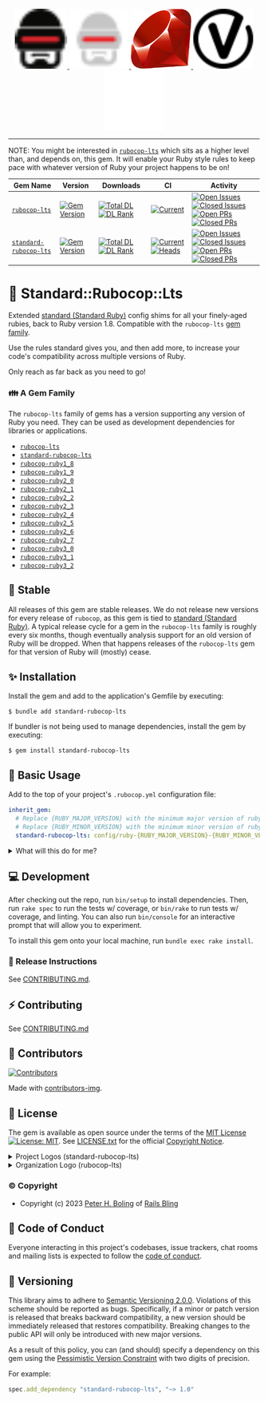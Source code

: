 <p align="center">
    <a href="https://rubocop.org#gh-light-mode-only"  target="_blank" rel="noopener">
      <img height="120px" src="https://github.com/rubocop-lts/standard-rubocop-lts/raw/main/docs/images/logo/rubocop-light.svg?raw=true" alt="SVG RuboCop Logo, Copyright (c) 2014 Dimiter Petrov, CC BY-NC 4.0, see docs/images/logo/README.txt">
    </a>
    <a href="https://rubocop.org#gh-dark-mode-only"  target="_blank" rel="noopener">
      <img height="120px" src="https://github.com/rubocop-lts/standard-rubocop-lts/raw/main/docs/images/logo/rubocop-dark.svg?raw=true" alt="SVG RuboCop Logo, Copyright (c) 2014 Dimiter Petrov, CC BY-NC 4.0, see docs/images/logo/README.txt">
    </a>
    <a href="https://www.ruby-lang.org/" target="_blank" rel="noopener">
      <img height="120px" src="https://github.com/rubocop-lts/standard-rubocop-lts/raw/main/docs/images/logo/ruby-logo.svg?raw=true" alt="Yukihiro Matsumoto, Ruby Visual Identity Team, CC BY-SA 2.5, see docs/images/logo/README.txt">
    </a>
    <a href="https://semver.org/#gh-light-mode-only" target="_blank" rel="noopener">
      <img height="120px" src="https://github.com/rubocop-lts/standard-rubocop-lts/raw/main/docs/images/logo/semver-light.svg?raw=true" alt="SemVer.org Logo by @maxhaz, see docs/images/logo/README.txt">
    </a>
    <a href="https://semver.org/#gh-dark-mode-only" target="_blank" rel="noopener">
      <img height="120px" src="https://github.com/rubocop-lts/standard-rubocop-lts/raw/main/docs/images/logo/semver-dark.svg?raw=true" alt="SemVer.org Logo by @maxhaz, see docs/images/logo/README.txt">
    </a>
</p>

---

NOTE: You might be interested in [`rubocop-lts`][rlts] which sits as a higher level than, and depends on, this gem.
It will enable your Ruby style rules to keep pace with whatever version of Ruby your project happens to be on!

| Gem Name                      | Version                             | Downloads                                                            | CI                                                                    | Activity                                                                                                                                              |
|-------------------------------|-------------------------------------|----------------------------------------------------------------------|-----------------------------------------------------------------------|-------------------------------------------------------------------------------------------------------------------------------------------------------|
| [`rubocop-lts`][⛳️lts-gh]     | [![Gem Version][⛳️lts-vi]][⛳️lts-g] | [![Total DL][🖇️lts-dti]][⛳️lts-g] [![DL Rank][🏘️lts-rti]][⛳️lts-g] | [![Current][🚎lts-cwfi]][🚎lts-cwf]                                   | [![Open Issues][📗lts-ioi]][📗lts-io] [![Closed Issues][🚀lts-ici]][🚀lts-ic] [![Open PRs][💄lts-poi]][💄lts-po] [![Closed PRs][👽lts-pci]][👽lts-pc] |
| [`standard-rubocop-lts`][⛳️ini-gh] | [![Gem Version][⛳️ini-vi]][⛳️ini-g] | [![Total DL][🖇️ini-dti]][⛳️ini-g] [![DL Rank][🏘️ini-rti]][⛳️ini-g] | [![Current][🚎ini-cwfi]][🚎ini-cwf] [![Heads][🖐ini-hwfi]][🖐ini-hwf] | [![Open Issues][📗ini-ioi]][📗ini-io] [![Closed Issues][🚀ini-ici]][🚀ini-ic] [![Open PRs][💄ini-poi]][💄ini-po] [![Closed PRs][👽ini-pci]][👽ini-pc] |

<!-- columnar badge #s for Project Health table:
⛳️
🖇
🏘
🚎
🖐
🧮
📗
🚀
💄
👽
-->

[⛳️lts-vi]: http://img.shields.io/gem/v/rubocop-lts.svg
[🖇️lts-dti]: https://img.shields.io/gem/dt/rubocop-lts.svg
[🏘️lts-rti]: https://img.shields.io/gem/rt/rubocop-lts.svg
[🚎lts-cwf]: https://github.com/rubocop-lts/rubocop-lts/actions/workflows/current.yml
[🚎lts-cwfi]: https://github.com/rubocop-lts/rubocop-lts/actions/workflows/current.yml/badge.svg
[🖐lts-hwf]: https://github.com/rubocop-lts/rubocop-lts/actions/workflows/heads.yml
[🖐lts-hwfi]: https://github.com/rubocop-lts/rubocop-lts/actions/workflows/heads.yml/badge.svg
[🧮lts-lwf]: https://github.com/rubocop-lts/rubocop-lts/actions/workflows/legacy.yml
[🧮lts-lwfi]: https://github.com/rubocop-lts/rubocop-lts/actions/workflows/legacy.yml/badge.svg
[📗lts-io]: https://github.com/rubocop-lts/rubocop-lts/issues
[📗lts-ioi]: https://img.shields.io/github/issues-raw/rubocop-lts/rubocop-lts
[🚀lts-ic]: https://github.com/rubocop-lts/rubocop-lts/issues?q=is%3Aissue+is%3Aclosed
[🚀lts-ici]: https://img.shields.io/github/issues-closed-raw/rubocop-lts/rubocop-lts
[💄lts-po]: https://github.com/rubocop-lts/rubocop-lts/pulls
[💄lts-poi]: https://img.shields.io/github/issues-pr/rubocop-lts/rubocop-lts
[👽lts-pc]: https://github.com/rubocop-lts/rubocop-lts/pulls?q=is%3Apr+is%3Aclosed
[👽lts-pci]: https://img.shields.io/github/issues-pr-closed/rubocop-lts/rubocop-lts
[⛳️lts-g]: https://rubygems.org/gems/rubocop-lts
[⛳️lts-gh]: https://github.com/rubocop-lts/rubocop-lts

[⛳️ini-vi]: http://img.shields.io/gem/v/standard-rubocop-lts.svg
[🖇️ini-dti]: https://img.shields.io/gem/dt/standard-rubocop-lts.svg
[🏘️ini-rti]: https://img.shields.io/gem/rt/standard-rubocop-lts.svg
[🚎ini-cwf]: https://github.com/rubocop-lts/standard-rubocop-lts/actions/workflows/current.yml
[🚎ini-cwfi]: https://github.com/rubocop-lts/standard-rubocop-lts/actions/workflows/current.yml/badge.svg
[🖐ini-hwf]: https://github.com/rubocop-lts/standard-rubocop-lts/actions/workflows/heads.yml
[🖐ini-hwfi]: https://github.com/rubocop-lts/standard-rubocop-lts/actions/workflows/heads.yml/badge.svg
[🧮ini-lwf]: https://github.com/rubocop-lts/standard-rubocop-lts/actions/workflows/legacy.yml
[🧮ini-lwfi]: https://github.com/rubocop-lts/standard-rubocop-lts/actions/workflows/legacy.yml/badge.svg
[📗ini-io]: https://github.com/rubocop-lts/standard-rubocop-lts/issues
[📗ini-ioi]: https://img.shields.io/github/issues-raw/rubocop-lts/standard-rubocop-lts
[🚀ini-ic]: https://github.com/rubocop-lts/standard-rubocop-lts/issues?q=is%3Aissue+is%3Aclosed
[🚀ini-ici]: https://img.shields.io/github/issues-closed-raw/rubocop-lts/standard-rubocop-lts
[💄ini-po]: https://github.com/rubocop-lts/standard-rubocop-lts/pulls
[💄ini-poi]: https://img.shields.io/github/issues-pr/rubocop-lts/standard-rubocop-lts
[👽ini-pc]: https://github.com/rubocop-lts/standard-rubocop-lts/pulls?q=is%3Apr+is%3Aclosed
[👽ini-pci]: https://img.shields.io/github/issues-pr-closed/rubocop-lts/standard-rubocop-lts
[⛳️ini-g]: https://rubygems.org/gems/standard-rubocop-lts
[⛳️ini-gh]: https://github.com/rubocop-lts/standard-rubocop-lts

# 🦾 Standard::Rubocop::Lts

Extended [standard (Standard Ruby)][standardrb] config shims for all your finely-aged rubies,
back to Ruby version 1.8. Compatible with the `rubocop-lts` [gem family](#a-gem-family).

Use the rules standard gives you, and then add more,
to increase your code's compatibility across multiple versions of Ruby.

Only reach as far back as you need to go!

[standardrb]: https://github.com/standardrb/standard

### 👪 A Gem Family

The `rubocop-lts` family of gems has a version supporting any version of Ruby you need.
They can be used as development dependencies for libraries or applications.

- [`rubocop-lts`][rlts]
- [`standard-rubocop-lts`][stdrlts]
- [`rubocop-ruby1_8`][rr18]
- [`rubocop-ruby1_9`][rr19]
- [`rubocop-ruby2_0`][rr20]
- [`rubocop-ruby2_1`][rr21]
- [`rubocop-ruby2_2`][rr22]
- [`rubocop-ruby2_3`][rr23]
- [`rubocop-ruby2_4`][rr24]
- [`rubocop-ruby2_5`][rr25]
- [`rubocop-ruby2_6`][rr26]
- [`rubocop-ruby2_7`][rr27]
- [`rubocop-ruby3_0`][rr30]
- [`rubocop-ruby3_1`][rr31]
- [`rubocop-ruby3_2`][rr32]

[rlts]: https://github.com/rubocop-lts/rubocop-lts#-how-to-untie-gorgons-knot
[stdrlts]: https://github.com/rubocop-lts/standard-rubocop-lts
[rr18]: https://gitlab.com/rubocop-lts/standard-rubocop-lts
[rr19]: https://gitlab.com/rubocop-lts/rubocop-ruby1_9
[rr20]: https://gitlab.com/rubocop-lts/rubocop-ruby2_0
[rr21]: https://gitlab.com/rubocop-lts/rubocop-ruby2_1
[rr22]: https://gitlab.com/rubocop-lts/rubocop-ruby2_2
[rr23]: https://gitlab.com/rubocop-lts/rubocop-ruby2_3
[rr24]: https://gitlab.com/rubocop-lts/rubocop-ruby2_4
[rr25]: https://gitlab.com/rubocop-lts/rubocop-ruby2_5
[rr26]: https://gitlab.com/rubocop-lts/rubocop-ruby2_6
[rr27]: https://gitlab.com/rubocop-lts/rubocop-ruby2_7
[rr30]: https://gitlab.com/rubocop-lts/rubocop-ruby3_0
[rr31]: https://gitlab.com/rubocop-lts/rubocop-ruby3_1
[rr32]: https://gitlab.com/rubocop-lts/rubocop-ruby3_2

## 🗿 Stable

All releases of this gem are stable releases.
We do not release new versions for every release of `rubocop`,
as this gem is tied to [standard (Standard Ruby)][standardrb].
A typical release cycle for a gem in the `rubocop-lts` family is roughly every six months,
though eventually analysis support for an old version of Ruby will be dropped.
When that happens releases of the `rubocop-lts` gem for that version of Ruby will (mostly) cease.

## ✨ Installation

Install the gem and add to the application's Gemfile by executing:

    $ bundle add standard-rubocop-lts

If bundler is not being used to manage dependencies, install the gem by executing:

    $ gem install standard-rubocop-lts

## 🔧 Basic Usage

Add to the top of your project's `.rubocop.yml` configuration file:

```yaml
inherit_gem:
  # Replace {RUBY_MAJOR_VERSION} with the minimum major version of ruby you want to target.
  # Replace {RUBY_MINOR_VERSION} with the minimum minor version of ruby you want to target.
  standard-rubocop-lts: config/ruby-{RUBY_MAJOR_VERSION}-{RUBY_MINOR_VERSION}.yml
```

<details>
  <summary>What will this do for me?</summary>

Among other settings specific to your chosen minimum version of ruby,
the above _effectively_ results in the following config (& more):

```yaml
# We want Exclude and Include directives from different
#   config files to get merged, not overwritten
inherit_mode:
  merge:
    - Exclude
    - Include

require:
  - standard
  - standard-performance
  - standard-custom
  - rubocop-performance

# Load basic rules for this version of Ruby from standard.
# Rules are overridden in a LIFO stack.
# If rubocop-performance is loaded first, and standard-performance after it,
#   then rubocop-performance's rules will take precedence.
# This is the opposite of what you might expect.
# Below: standard's rules override rubocop-performance's (mostly disabling rules)
inherit_gem:
  standard: config/ruby-1.8.yml
  standard-performance: config/ruby-1.8.yml
  standard-custom: config/base.yml
  rubocop-performance: config/default.yml

AllCops:
  NewCops: enable

# See:
#   https://github.com/rubocop/rubocop-performance/issues/240
#   https://github.com/rubocop/rubocop-performance/pull/241
Performance/Casecmp:
  Enabled: false

# See: https://github.com/rubocop/rubocop-performance/issues/329#issuecomment-1375527811
Performance/BlockGivenWithExplicitBlock:
  Enabled: false

# See: https://github.com/rubocop/rubocop-performance/issues/329#issuecomment-1451511402
Performance/ArraySemiInfiniteRangeSlice:
  Enabled: false

# See: https://github.com/rubocop/rubocop-performance/issues/329#issuecomment-1451511402
Performance/BigDecimalWithNumericArgument:
  Enabled: false

# See: https://github.com/rubocop/rubocop-performance/issues/329#issuecomment-1451511402
Performance/IoReadlines:
  Enabled: false

# Plus: Ruby-version-specific configs provided by "standard" family of gems
# Plus+: Ruby-version-specific configs that standard does not have
```
</details>

## 💻 Development

After checking out the repo, run `bin/setup` to install dependencies.
Then, run `rake spec` to run the tests w/ coverage,
or `bin/rake` to run tests w/ coverage, and linting.
You can also run `bin/console` for an interactive prompt that will allow you to experiment.

To install this gem onto your local machine, run `bundle exec rake install`.

### 🚀 Release Instructions

See [CONTRIBUTING.md][contributing].

## ⚡️ Contributing

See [CONTRIBUTING.md][contributing]

## 🌈 Contributors

[![Contributors](https://contrib.rocks/image?repo=rubocop-lts/standard-rubocop-lts)]("https://github.com/rubocop-lts/standard-rubocop-lts/graphs/contributors")

Made with [contributors-img](https://contrib.rocks).

## 📄 License

The gem is available as open source under the terms of
the [MIT License][license] [![License: MIT][license-img]][license-ref].
See [LICENSE.txt][license] for the official [Copyright Notice][copyright-notice-explainer].

<details>
  <summary>Project Logos (standard-rubocop-lts)</summary>

See [docs/images/logo/README.txt][project-logos]
</details>

<details>
  <summary>Organization Logo (rubocop-lts)</summary>

Author: [Yusuf Evli][org-logo-author]
Source: [Unsplash][org-logo-source]
License: [Unsplash License][org-logo-license]
</details>

[project-logos]: https://github.com/rubocop-lts/standard-rubocop-lts/blob/main/docs/images/logo/README.txt
[org-logo-author]: https://unsplash.com/@yusufevli
[org-logo-source]: https://unsplash.com/photos/yaSLNLtKRIU
[org-logo-license]: https://unsplash.com/license

### © Copyright

* Copyright (c) 2023 [Peter H. Boling][peterboling] of [Rails Bling][railsbling]

## 🤝 Code of Conduct

Everyone interacting in this project's codebases, issue trackers, chat rooms and mailing lists is expected to follow the [code of conduct](https://github.com/rubocop-lts/standard-rubocop-lts/blob/main/CODE_OF_CONDUCT.md).

## 📌 Versioning

This library aims to adhere to [Semantic Versioning 2.0.0][semver]. Violations of this scheme should be reported as
bugs. Specifically, if a minor or patch version is released that breaks backward compatibility, a new version should be
immediately released that restores compatibility. Breaking changes to the public API will only be introduced with new
major versions.

As a result of this policy, you can (and should) specify a dependency on this gem using
the [Pessimistic Version Constraint][pvc] with two digits of precision.

For example:

```ruby
spec.add_dependency "standard-rubocop-lts", "~> 1.0"
```

[aboutme]: https://about.me/peter.boling
[actions]: https://github.com/rubocop-lts/standard-rubocop-lts/actions
[angelme]: https://angel.co/peter-boling
[blogpage]: http://www.railsbling.com/tags/standard-rubocop-lts/
[codecov_coverage]: https://codecov.io/gh/rubocop-lts/standard-rubocop-lts
[code_triage]: https://www.codetriage.com/rubocop-lts/standard-rubocop-lts
[chat]: https://gitter.im/rubocop-lts/standard-rubocop-lts?utm_source=badge&utm_medium=badge&utm_campaign=pr-badge&utm_content=badge
[climate_coverage]: https://codeclimate.com/github/rubocop-lts/standard-rubocop-lts/test_coverage
[climate_maintainability]: https://codeclimate.com/github/rubocop-lts/standard-rubocop-lts/maintainability
[copyright-notice-explainer]: https://opensource.stackexchange.com/questions/5778/why-do-licenses-such-as-the-mit-license-specify-a-single-year
[conduct]: https://github.com/rubocop-lts/standard-rubocop-lts/blob/main/CODE_OF_CONDUCT.md
[contributing]: https://github.com/rubocop-lts/standard-rubocop-lts/blob/main/CONTRIBUTING.md
[devto]: https://dev.to/galtzo
[documentation]: https://rubydoc.info/github/rubocop-lts/standard-rubocop-lts/main
[followme]: https://img.shields.io/twitter/follow/galtzo.svg?style=social&label=Follow
[gh_discussions]: https://github.com/rubocop-lts/standard-rubocop-lts/discussions
[gh_sponsors]: https://github.com/sponsors/pboling
[issues]: https://github.com/rubocop-lts/standard-rubocop-lts/issues
[liberapay_donate]: https://liberapay.com/pboling/donate
[license]: LICENSE.txt
[license-ref]: https://opensource.org/licenses/MIT
[license-img]: https://img.shields.io/badge/License-MIT-green.svg
[peterboling]: http://www.peterboling.com
[pvc]: http://guides.rubygems.org/patterns/#pessimistic-version-constraint
[railsbling]: http://www.railsbling.com
[rubygems]: https://rubygems.org/gems/standard-rubocop-lts
[security]: https://github.com/rubocop-lts/standard-rubocop-lts/blob/main/SECURITY.md
[semver]: http://semver.org/
[source]: https://github.com/rubocop-lts/standard-rubocop-lts/
[tweetme]: http://twitter.com/galtzo
